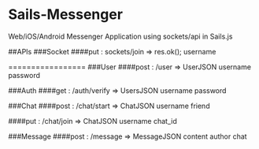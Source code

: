 Sails-Messenger
===============

Web/iOS/Android Messenger Application using sockets/api in Sails.js


##APIs
###Socket
####put : sockets/join => res.ok();
    username

=================
###User
####post : /user => UserJSON
    username
    password

###Auth
####get : /auth/verify => UsersJSON 
    username
    password

###Chat
####post : /chat/start => ChatJSON
	username
	friend

####put : /chat/join => ChatJSON
	username
	chat_id

###Message
####post : /message => MessageJSON
	content
	author
	chat
